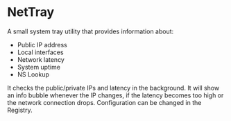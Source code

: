 NetTray
=======

A small system tray utility that provides information about:

* Public IP address
* Local interfaces
* Network latency
* System uptime
* NS Lookup

It checks the public/private IPs and latency in the background. It will show an info bubble whenever the IP changes, if the latency becomes too high or the network connection drops. Configuration can be changed in the Registry.